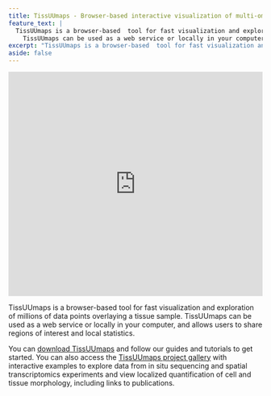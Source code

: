 ```yaml
---
title: TissUUmaps - Browser-based interactive visualization of multi-omics tissue data
feature_text: |
  TissUUmaps is a browser-based  tool for fast visualization and exploration of millions of data points overlaying a tissue sample. 
	TissUUmaps can be used as a web service or locally in your computer, and allows users to share regions of interest and local statistics.
excerpt: "TissUUmaps is a browser-based  tool for fast visualization and exploration of millions of data points overlaying a tissue sample. TissUUmaps can be used as a web service or locally in your computer, and allows users to share regions of interest and local statistics."
aside: false
---
```


<div class="row">
  <div class="column">
    <iframe title="vimeo-player" src="https://player.vimeo.com/video/420612632?h=6d9618e308" width="792" height="445.5" frameborder="0" allowfullscreen style="max-width:100%;"></iframe>
  </div>
  <div class="column">
    <p> TissUUmaps is a browser-based  tool for fast visualization and exploration of millions of data points overlaying a tissue sample. 
	TissUUmaps can be used as a web service or locally in your computer, and allows users to share regions of interest and local statistics. </p>
    <p> You can <a href="/download/">download TissUUmaps</a> and follow our guides and tutorials to get started.
	You can also access the <a href="/gallery/">TissUUmaps project gallery</a> with interactive examples to explore data from in situ sequencing and spatial transcriptomics experiments and view localized quantification of cell and tissue morphology, including links to publications. </p>
  </div>
</div>